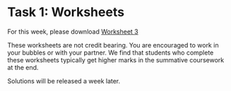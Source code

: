 # Task 1: Worksheets

For this week, please
download [Worksheet 3](https://www.ole.bris.ac.uk/bbcswebdav/courses/COMS10017_2020_TB-2/content/oo/pdfs/sheet3_problems.pdf)

These worksheets are not credit bearing. You are encouraged to work in your bubbles or with your
partner. We find that students who complete these worksheets typically get higher marks in the
summative coursework at the end.

Solutions will be released a week later.
